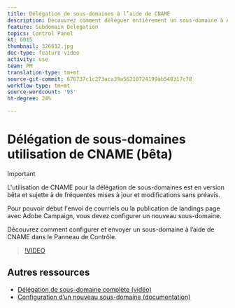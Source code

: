 ```yaml
---
title: Délégation de sous-domaines à l’aide de CNAME
description: Découvrez comment déléguer entièrement un sous-domaine à Adobe Campaign.
feature: Subdomain Delegation
topics: Control Panel
kt: 6015
thumbnail: 326612.jpg
doc-type: feature video
activity: use
team: PM
translation-type: tm+mt
source-git-commit: 676737c1c273aca39a56210724199ab540317c78
workflow-type: tm+mt
source-wordcount: '95'
ht-degree: 24%

---
```



# Délégation de sous-domaines utilisation de CNAME (bêta)

>[!IMPORTANT]
>
> L&#39;utilisation de CNAME pour la délégation de sous-domaines est en version bêta et sujette à de fréquentes mises à jour et modifications sans préavis.

Pour pouvoir début l&#39;envoi de courriels ou la publication de landings page avec Adobe Campaign, vous devez configurer un nouveau sous-domaine.

Découvrez comment configurer et envoyer un sous-domaine à l’aide de CNAME dans le Panneau de Contrôle.

>[!VIDEO](https://video.tv.adobe.com/v/326612?quality=12)

## Autres ressources

* [Délégation de sous-domaine complète (vidéo)](./subdomain-delegation.md)
* [Configuration d’un nouveau sous-domaine (documentation)](https://docs.adobe.com/content/help/fr-FR/control-panel/using/subdomains-and-certificates/setting-up-new-subdomain.html)
